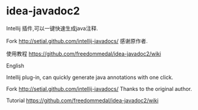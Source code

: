 # idea-javadoc2

Intellij 插件,可以一键快速生成java注释.

Fork http://setial.github.com/intellij-javadocs/ 感谢原作者.

使用教程 https://github.com/freedommedal/idea-javadoc2/wiki


English

Intellij plug-in, can quickly generate java annotations with one click.

Fork http://setial.github.com/intellij-javadocs/ Thanks to the original author.

Tutorial https://github.com/freedommedal/idea-javadoc2/wiki

